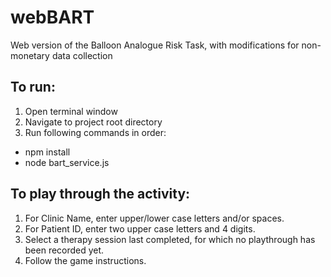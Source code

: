 # webBART
Web version of the Balloon Analogue Risk Task, with modifications for non-monetary data collection

## To run:
1. Open terminal window
2. Navigate to project root directory
3. Run following commands in order:
* npm install
* node bart_service.js

## To play through the activity:
1. For Clinic Name, enter upper/lower case letters and/or spaces.
2. For Patient ID, enter two upper case letters and 4 digits.
3. Select a therapy session last completed, for which no playthrough has been recorded yet.
4. Follow the game instructions.
